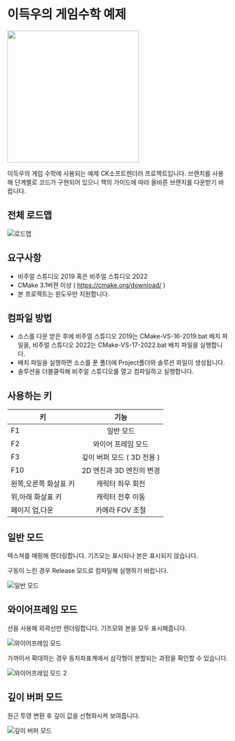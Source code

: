 # 이득우의 게임수학 예제
<a href="https://www.onlybook.co.kr/entry/gamemath"><img src="https://github.com/onlybooks/gamemath/blob/main/Document/책그림.jpg" align="center" width="300px" ></a>

이득우의 게임 수학에 사용되는 예제 CK소프트렌더러 프로젝트입니다. 
브랜치를 사용해 단계별로 코드가 구현되어 있으니 책의 가이드에 따라 올바른 브랜치를 다운받기 바랍니다. 

## 전체 로드맵
![로드맵](https://github.com/onlybooks/gamemath/blob/main/Document/로드맵.png "로드맵")

## 요구사항
- 비주얼 스튜디오 2019 혹은 비주얼 스튜디오 2022
- CMake 3.1버젼 이상 ( https://cmake.org/download/ ) 
- 본 프로젝트는 윈도우만 지원합니다. 

## 컴파일 방법
- 소스를 다운 받은 후에 비주얼 스튜디오 2019는 CMake-VS-16-2019.bat 배치 파일을, 비주얼 스튜디오 2022는 CMake-VS-17-2022.bat 배치 파일을 실행합니다. 
- 배치 파일을 실행하면 소스를 푼 폴더에 Project폴더와 솔루션 파일이 생성됩니다. 
- 솔루션을 더블클릭해 비주얼 스튜디오를 열고 컴파일하고 실행합니다. 

## 사용하는 키 
| 키            | 기능           |
| ------------- |:-------------:|
| F1  | 일반 모드 |
| F2  | 와이어 프레임 모드 |
| F3  | 깊이 버퍼 모드 ( 3D 전용 ) |
| F10 | 2D 엔진과 3D 엔진의 변경 |
| 왼쪽,오른쪽 화살표 키 | 캐릭터 좌우 회전 |
| 위,아래 화살표 키 | 캐릭터 전후 이동 |
| 페이지 업,다운 | 카메라 FOV 조절 |

## 일반 모드
텍스쳐를 매핑해 렌더링합니다. 기즈모는 표시되나 본은 표시되지 않습니다. 

구동이 느린 경우 Release 모드로 컴파일해 실행하기 바랍니다.

![일반 모드](https://github.com/onlybooks/gamemath/blob/main/Document/Normal.png "일반 모드")


## 와이어프레임 모드
선을 사용해 외곽선만 렌더링합니다. 기즈모와 본을 모두 표시해줍니다. 

![와이어프레임 모드](https://github.com/onlybooks/gamemath/blob/main/Document/Wireframe1.png "와이어프레임 모드")

가까이서 확대하는 경우 동차좌표계에서 삼각형이 분할되는 과정을 확인할 수 있습니다. 

![와이어프레임 모드 2](https://github.com/onlybooks/gamemath/blob/main/Document/Wireframe2.png "와이어프레임 모드 2")

## 깊이 버퍼 모드
원근 투영 변환 후 깊이 값을 선형화시켜 보여줍니다.  

![깊이 버퍼 모드](https://github.com/onlybooks/gamemath/blob/main/Document/Depth.png "깊이버퍼 모드")

